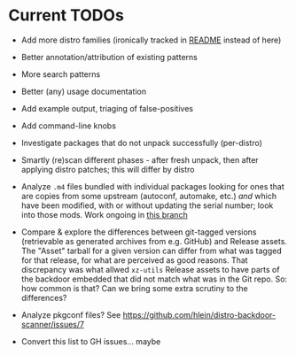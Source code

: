 # Current TODOs

- Add more distro families (ironically tracked in [README](README.md)
  instead of here)

- Better annotation/attribution of existing patterns

- More search patterns

- Better (any) usage documentation

- Add example output, triaging of false-positives

- Add command-line knobs

- Investigate packages that do not unpack successfully (per-distro)

- Smartly (re)scan different phases - after fresh unpack, then after
  applying distro patches; this will differ by distro

- Analyze `.m4` files bundled with individual packages looking for
  ones that are copies from some upstream (autoconf, automake, etc.)
  _and_ which have been modified, with or without updating the
  serial number; look into those mods. Work ongoing in
  [this branch](https://github.com/hlein/distro-backdoor-scanner/compare/master...thesamesam:m4)

- Compare &amp; explore the differences between git-tagged versions
  (retrievable as generated archives from e.g. GitHub) and Release
  assets. The "Asset" tarball for a given version can differ from what
  was tagged for that release, for what are perceived as good reasons.
  That discrepancy was what allwed `xz-utils` Release assets to have
  parts of the backdoor embedded that did not match what was in the
  Git repo. So: how common is that? Can we bring some extra scrutiny
  to the differences?

- Analyze pkgconf files?
  See https://github.com/hlein/distro-backdoor-scanner/issues/7

- Convert this list to GH issues... maybe

